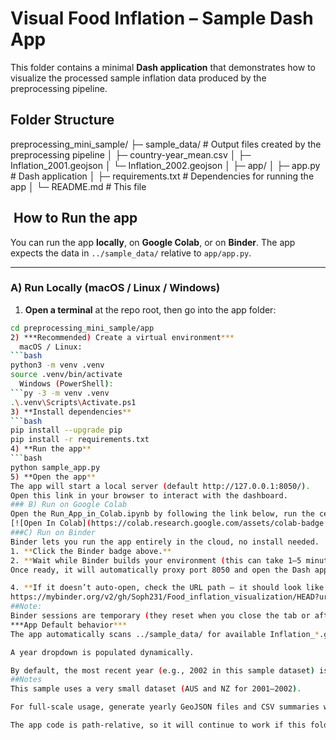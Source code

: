 # Visual Food Inflation – Sample Dash App  

This folder contains a minimal **Dash application** that demonstrates how to visualize the processed sample inflation data produced by the preprocessing pipeline.  

## Folder Structure  
preprocessing_mini_sample/
├─ sample_data/ # Output files created by the preprocessing pipeline
│ ├─ country-year_mean.csv
│ ├─ Inflation_2001.geojson
│ └─ Inflation_2002.geojson
│
├─ app/
│ ├─ app.py # Dash application
│ ├─ requirements.txt # Dependencies for running the app
│ └─ README.md # This file
  

## ️ How to Run the app

You can run the app **locally**, on **Google Colab**, or on **Binder**. The app expects the data in `../sample_data/` relative to `app/app.py`.

---

###  A) Run Locally (macOS / Linux / Windows)

1) **Open a terminal** at the repo root, then go into the app folder:
```bash
cd preprocessing_mini_sample/app
2) ***Recommended) Create a virtual environment***
  macOS / Linux:
```bash
python3 -m venv .venv
source .venv/bin/activate
  Windows (PowerShell):
```py -3 -m venv .venv
.\.venv\Scripts\Activate.ps1
3) **Install dependencies**
```bash
pip install --upgrade pip
pip install -r requirements.txt
4) **Run the app**
```bash
python sample_app.py
5) **Open the app**
The app will start a local server (default http://127.0.0.1:8050/).
Open this link in your browser to interact with the dashboard.
### B) Run on Google Colab
Open the Run_App_in_Colab.ipynb by following the link below, run the cells to get a public app server
[![Open In Colab](https://colab.research.google.com/assets/colab-badge.svg)](https://colab.research.google.com/github/Soph231/Food_inflation_visualization/blob/main/preprocessing_mini_sample/app/Run_App_in_Colab.ipynb)
###C) Run on Binder
Binder lets you run the app entirely in the cloud, no install needed.
1. **Click the Binder badge above.**
2. **Wait while Binder builds your environment (this can take 1–5 minutes the first time).**
Once ready, it will automatically proxy port 8050 and open the Dash app in your browser.

4. **If it doesn’t auto-open, check the URL path — it should look like:**
https://mybinder.org/v2/gh/Soph231/Food_inflation_visualization/HEAD?urlpath=proxy/8050/
##Note:
Binder sessions are temporary (they reset when you close the tab or after ~10 minutes idle). For quick demos this is fine — for longer work, use Colab or run locally.
***App Default behavior***
The app automatically scans ../sample_data/ for available Inflation_*.geojson files.

A year dropdown is populated dynamically.

By default, the most recent year (e.g., 2002 in this sample dataset) is displayed.
##Notes
This sample uses a very small dataset (AUS and NZ for 2001–2002).

For full-scale usage, generate yearly GeoJSON files and CSV summaries with the preprocessing pipeline notebook (Inflation_data_preprocessing_pipeline_example.ipynb).

The app code is path-relative, so it will continue to work if this folder is renamed (e.g., from preprocessing_mini_sample/ → sample_pipeline/).


